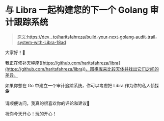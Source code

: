 # 与 Libra 一起构建您的下一个 Golang 审计跟踪系统

> 原文:[https://dev . to/haritsfahreza/build-your-next-golang-audit-trail-system-with-Libra-18ad](https://dev.to/haritsfahreza/build-your-next-golang-audit-trail-system-with-libra-18ad)

大家好！👋

我正在修补天秤座([https://github.com/haritsfahreza/libra](https://github.com/haritsfahreza/libra))，围棋库来比较天体并找出它们之间的差异。

如果你想在 Go 中建立一个审计追踪系统，你可以考虑把 Libra 作为你的私人侦探🕵️

请顺便访问，我真的很喜欢你的评论和建议🙇

祝你今天开心！玩的开心！